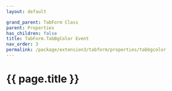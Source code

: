 ```yaml
---
layout: default

grand_parent: TabForm Class
parent: Properties
has_children: false
title: TabForm.TabBgColor Event
nav_order: 3
permalink: /package/extension3/tabform/properties/tabbgcolor
---
```

# {{ page.title }}
